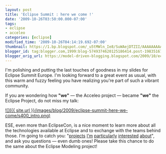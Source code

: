 ```yaml
---
layout: post
title: 'Eclipse Summit : here we come !'
date: '2009-10-26T03:50:00.000-07:00'
tags:
- eclipse
- acceleo
categories: [eclipse]
modified_time: '2009-10-26T04:14:19.692-07:00'
thumbnail: https://1.bp.blogspot.com/_u5tMWln_Ie8/SuWAejDTZII/AAAAAAAAANM/en5P-e3JYNQ/s72-c/intro.png
blogger_id: tag:blogger.com,1999:blog-5749374620125186414.post-1983516783824597404
blogger_orig_url: https://model-driven-blogging.blogspot.com/2009/10/eclipse-summit-here-we-come.html
---
```


I'm polishing and putting the last touches of goodness in my slides for Eclipse Summit Europe. I'm looking forward to a great event as usual, with this warm and fuzzy feeling you have realizing you're part of such a vibrant community.

If you are wondering how **"we"** — the Acceleo project — became **"we"** the Eclipse Project, do not miss my talk:

[![]({{ site.url }}/images/blog/2009/eclipse-summit-here-we-come/s400_intro.png)](https://www.eclipsecon.org/summiteurope2009/sessions?id=971)

ESE, even more than EclipseCon, is a nice moment to learn more about all the technologies available at Eclipse and to exchange with the teams behind those. I'm going to catch you: "[projects](https://www.eclipse.dev/ecf/) [I'm](https://www.eclipse.dev/projects/project_summary.php?projectid=technology.jwt) [particularly](https://www.eclipse.dev/equinox/) [interested](https://www.eclipse.dev/projects/project_summary.php?projectid=technology.egit) [about](https://eclipse.org/rap/)", and ask you questions — even dumb ones! Please take this chance to do the same about the Eclipse Modeling project!

